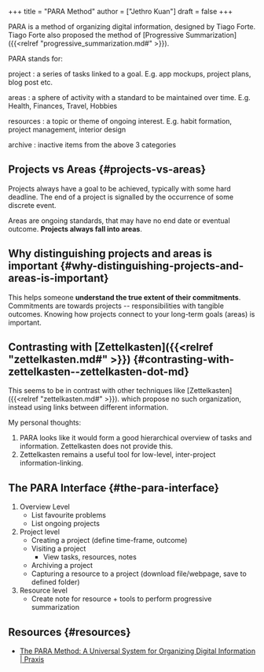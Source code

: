 +++
title = "PARA Method"
author = ["Jethro Kuan"]
draft = false
+++

PARA is a method of organizing digital information, designed by Tiago
Forte. Tiago Forte also proposed the method of [Progressive Summarization]({{<relref "progressive_summarization.md#" >}}).

PARA stands for:

project
: a series of tasks linked to a goal. E.g. app mockups,
    project plans, blog post etc.

areas
: a sphere of activity with a standard to be maintained over
    time. E.g. Health, Finances, Travel, Hobbies

resources
: a topic or theme of ongoing interest. E.g. habit
    formation, project management, interior design

archive
: inactive items from the above 3 categories


## Projects vs Areas {#projects-vs-areas}

Projects always have a goal to be achieved, typically with some hard
deadline. The end of a project is signalled by the occurrence of some
discrete event.

Areas are ongoing standards, that may have no end date or eventual
outcome. **Projects always fall into areas**.


## Why distinguishing projects and areas is important {#why-distinguishing-projects-and-areas-is-important}

This helps someone **understand the true extent of their commitments**.
Commitments are towards projects -- responsibilities with tangible
outcomes. Knowing how projects connect to your long-term goals (areas)
is important.


## Contrasting with [Zettelkasten]({{<relref "zettelkasten.md#" >}}) {#contrasting-with-zettelkasten--zettelkasten-dot-md}

This seems to be in contrast with other techniques like [Zettelkasten]({{<relref "zettelkasten.md#" >}}).
which propose no such organization, instead using links between
different information.

My personal thoughts:

1.  PARA looks like it would form a good hierarchical overview of tasks
    and information. Zettelkasten does not provide this.
2.  Zettelkasten remains a useful tool for low-level,
    inter-project information-linking.


## The PARA Interface {#the-para-interface}

1.  Overview Level
    -   List favourite problems
    -   List ongoing projects
2.  Project level
    -   Creating a project (define time-frame, outcome)
    -   Visiting a project
        -   View tasks, resources, notes
    -   Archiving a project
    -   Capturing a resource to a project (download file/webpage, save to defined folder)
3.  Resource level
    -   Create note for resource + tools to perform progressive summarization


## Resources {#resources}

-   [The PARA Method: A Universal System for Organizing Digital Information | Praxis](https://praxis.fortelabs.co/the-p-a-r-a-method-a-universal-system-for-organizing-digital-information-75a9da8bfb37/)